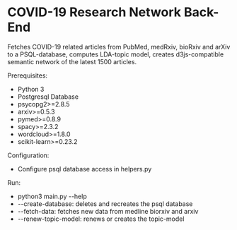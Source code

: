 # COVID-19 Research Network Back-End

Fetches COVID-19 related articles from PubMed, medRxiv, bioRxiv and arXiv to a PSQL-database, computes LDA-topic model, creates d3js-compatible semantic network of the latest 1500 articles. 


Prerequisites:
* Python 3
* Postgresql Database
* psycopg2>=2.8.5
* arxiv>=0.5.3
* pymed>=0.8.9
* spacy>=2.3.2
* wordcloud>=1.8.0
* scikit-learn>=0.23.2

Configuration:
* Configure psql database access in helpers.py

Run:
* python3 main.py --help
*   --create-database: deletes and recreates the psql database
*   --fetch-data: fetches new data from medline biorxiv and arxiv
*   --renew-topic-model: renews or creates the topic-model
